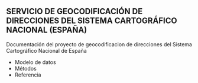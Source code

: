 ## SERVICIO DE GEOCODIFICACIÓN DE DIRECCIONES DEL SISTEMA CARTOGRÁFICO NACIONAL (ESPAÑA)

Documentación del proyecto de geocodificacion de direcciones del Sistema Cartográfico Nacional de España

- Modelo de datos
- Métodos
- Referencia

